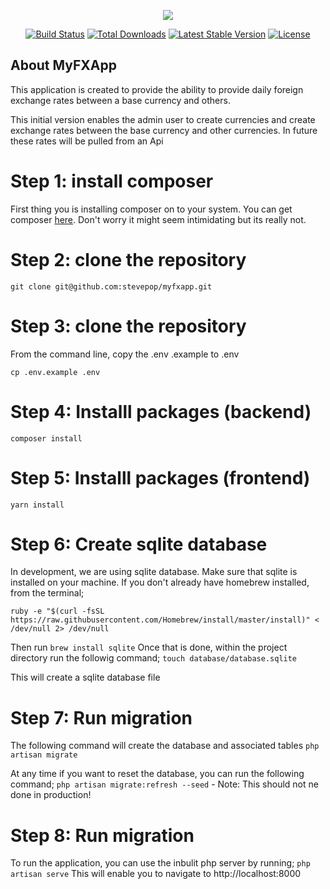 <p align="center"><img src="https://laravel.com/assets/img/components/logo-laravel.svg"></p>

<p align="center">
<a href="https://travis-ci.org/laravel/framework"><img src="https://travis-ci.org/laravel/framework.svg" alt="Build Status"></a>
<a href="https://packagist.org/packages/laravel/framework"><img src="https://poser.pugx.org/laravel/framework/d/total.svg" alt="Total Downloads"></a>
<a href="https://packagist.org/packages/laravel/framework"><img src="https://poser.pugx.org/laravel/framework/v/stable.svg" alt="Latest Stable Version"></a>
<a href="https://packagist.org/packages/laravel/framework"><img src="https://poser.pugx.org/laravel/framework/license.svg" alt="License"></a>
</p>

## About MyFXApp

This application is created to provide the ability to provide daily foreign exchange rates between a base currency and others.


This initial version enables the admin user to create currencies and create exchange rates between the base currency and other currencies. In future these rates will be pulled from an Api

# Step 1: install composer
First thing you is installing composer on to your system. You can get composer [here](https://getcomposer.org/download/). Don't worry it might seem intimidating but its really not.

# Step 2: clone the repository
```
git clone git@github.com:stevepop/myfxapp.git
```
# Step 3: clone the repository
From the command line, copy the .env .example to .env
```
cp .env.example .env
```

# Step 4: Installl packages (backend)
`composer install`

# Step 5: Installl packages (frontend)
`yarn install`

# Step 6: Create sqlite database
In development, we are using sqlite database. Make sure that sqlite is installed on your machine. If you don't already have homebrew installed, from the terminal;
```
ruby -e "$(curl -fsSL https://raw.githubusercontent.com/Homebrew/install/master/install)" < /dev/null 2> /dev/null
```
Then run `brew install sqlite`
Once that is done, within the project directory run the followig command;
`touch database/database.sqlite`

This will create a sqlite database file

# Step 7: Run migration
The following command will create the database and associated tables
`php artisan migrate`

At any time if you want to reset the database, you can run the following command;
`php artisan migrate:refresh --seed`  - Note: This should not ne done in production!

# Step 8: Run migration
To run the application, you can use the inbulit php server by running;
`php artisan serve`
This will enable you to navigate to http://localhost:8000


